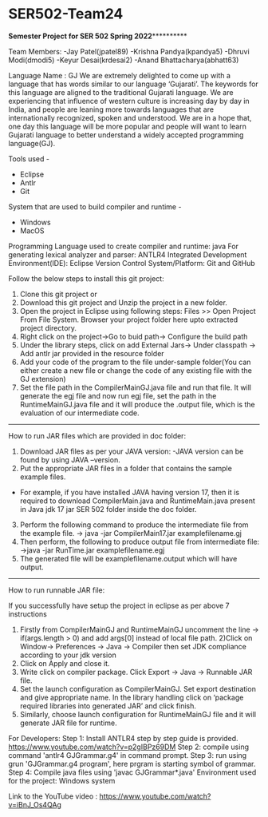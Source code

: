 # SER502-Team24

********************************Semester Project for SER 502 Spring 2022******************************************

Team Members:
-Jay Patel(jpatel89)
-Krishna Pandya(kpandya5)
-Dhruvi Modi(dmodi5)
-Keyur Desai(krdesai2)
-Anand Bhattacharya(abhatt63)

Language Name : GJ
We are extremely delighted to come up with a language that has words similar to our language ‘Gujarati’. The keywords for this language are aligned to the traditional Gujarati language. We are experiencing that influence of western culture is increasing day by day in India, and people are leaning more towards languages that are internationally recognized, spoken and understood. We are in a hope that, one day this language will be more popular and people will want to learn Gujarati language to better understand a widely accepted programming language(GJ).

Tools used -
- Eclipse
- Antlr
- Git



System that are used to build compiler and runtime -
- Windows 
- MacOS


Programming Language used to create compiler and runtime: java
For generating lexical analyzer and parser: ANTLR4 
Integrated Development Environment(IDE): Eclipse 
Version Control System/Platform: Git and GitHub

Follow the below steps to install this git project:

1. Clone this git project or
2. Download this git project and Unzip the project in a new folder.
3. Open the project in Eclipse using following steps:
    Files >> Open Project From File System. Browser your project folder here upto extracted project directory.
4. Right click on the project->Go to buid path-> Configure the build path
5. Under the library steps, click on add External Jars-> Under classpath -> Add antlr jar provided in the resource folder
6. Add your code of the program to the file under-sample folder(You can either create a new file or change the code of any existing file with the GJ extension)
7. Set the file path in the CompilerMainGJ.java file and run that file. It will generate the egj file and now run egj file, set the path in the RuntimeMainGJ.java file and it will produce the .output file, which is the evaluation of our intermediate code.

------------------------------------------------------------------------------------------------------
How to run JAR files which are provided in doc folder:
1) Download JAR files as per your JAVA version:
 -JAVA version can be found by using JAVA –version.
2) Put the appropriate JAR files in a folder that contains the sample example files.
 - For example, if you have installed JAVA having version 17, then it is required to download   CompilerMain.java and RuntimeMain.java present in Java jdk 17 jar SER 502 folder inside the doc folder.	
3) Perform the following command to produce the intermediate file from the example file.
	-> java -jar CompilerMain17.jar examplefilename.gj
4) Then perform, the following to produce output file from intermediate file:
	->java -jar RunTime.jar examplefilename.egj
5) The generated file will be examplefilename.output which will have output.

-------------------------------------------------------------------------------------------------------
How to run runnable JAR file:

If you successfully have setup the project in eclipse as per above 7 instructions 

1) Firstly from CompilerMainGJ and RuntimeMainGJ uncomment the line -> if(args.length > 0) and add args[0]
instead of local file path.
2)Click on Window-> Preferences -> Java -> Compiler then set JDK compliance according to your jdk version
3) Click on Apply and close it. 
4) Write click on compiler package. Click Export -> Java -> Runnable JAR file.
5) Set the launch configuration as CompilerMainGJ. Set export destination and give appropriate name. In the library handling click on  ‘package required libraries into generated JAR’ and click finish.
6) Similarly, choose launch configuration for RuntimeMainGJ file and it will generate JAR file for runtime.


For Developers:
Step 1: 
Install ANTLR4 step by step guide is provided.
https://www.youtube.com/watch?v=p2gIBPz69DM
Step 2:
compile using command 'antlr4 GJGrammar.g4' in command prompt.
Step 3:
run using grun 'GJGrammar.g4 program', here prgram is starting symbol of grammar.
Step 4:
Compile java files using 'javac GJGrammar*.java'
Environment used for the project: Windows system
 
Link to the YouTube video : https://www.youtube.com/watch?v=iBnJ_Os4QAg
